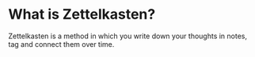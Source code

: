 # What is Zettelkasten?

Zettelkasten is a method in which you write down your thoughts in notes, tag and connect them over time.
